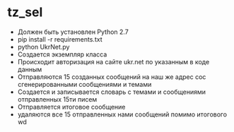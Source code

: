 # tz_sel
- Должен быть установлен Python 2.7
- pip install -r requirements.txt
- python UkrNet.py
- Создается экземпляр класса 
- Происходит авторизация на сайте ukr.net по указанным в коде данным
- Отправляются 15 созданных сообщений на наш же адрес сос сгенерированными сообщениями и темами
- Создается и записывается словарь с темами и сообщениями отправленных 15ти писем
- Отправляется итоговое сообщение
- удаляются все 15 отправленных нами сообщений помимо итогового
wd
